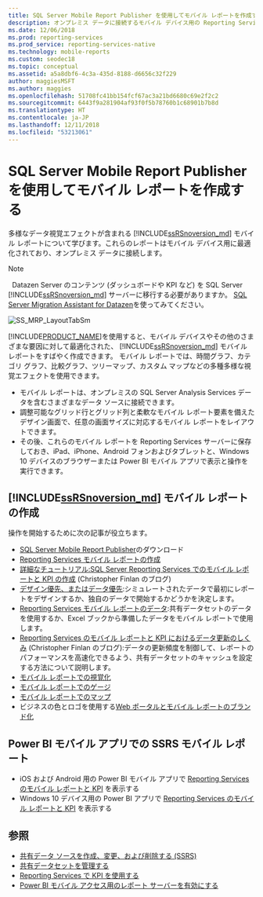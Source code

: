 ```yaml
---
title: SQL Server Mobile Report Publisher を使用してモバイル レポートを作成する | Microsoft Docs
description: オンプレミス データに接続するモバイル デバイス用の Reporting Services モバイル レポートについて説明します。これらレポートには多様なデータ視覚エフェクトが用意されています。
ms.date: 12/06/2018
ms.prod: reporting-services
ms.prod_service: reporting-services-native
ms.technology: mobile-reports
ms.custom: seodec18
ms.topic: conceptual
ms.assetid: a5a8dbf6-4c3a-435d-8188-d6656c32f229
author: maggiesMSFT
ms.author: maggies
ms.openlocfilehash: 51708fc41bb154fcf67ac3a21bd6680c69e2f2c2
ms.sourcegitcommit: 6443f9a281904af93f0f5b78760b1c68901b7b8d
ms.translationtype: HT
ms.contentlocale: ja-JP
ms.lasthandoff: 12/11/2018
ms.locfileid: "53213061"
---
```

# <a name="create-mobile-reports-with-sql-server-mobile-report-publisher"></a>SQL Server Mobile Report Publisher を使用してモバイル レポートを作成する
多様なデータ視覚エフェクトが含まれる [!INCLUDE[ssRSnoversion_md](../../includes/ssrsnoversion-md.md)] モバイル レポートについて学びます。これらのレポートはモバイル デバイス用に最適化されており、オンプレミス データに接続します。 

>[!NOTE]
>  Datazen Server のコンテンツ (ダッシュボードや KPI など) を SQL Server [!INCLUDE[ssRSnoversion_md](../../includes/ssrsnoversion-md.md)] サーバーに移行する必要がありますか。 [SQL Server Migration Assistant for Datazen](https://www.microsoft.com/download/details.aspx?id=53128)を使ってみてください。 
 
![SS_MRP_LayoutTabSm](../../reporting-services/media/ss-mrp-layouttabsm.png)  

[!INCLUDE[PRODUCT_NAME](../../includes/ss-mobilereptpub-long.md)]を使用すると、モバイル デバイスやその他のさまざまな要因に対して最適化された、 [!INCLUDE[ssRSnoversion_md](../../includes/ssrsnoversion-md.md)] モバイル レポートをすばやく作成できます。 モバイル レポートでは、時間グラフ、カテゴリ グラフ、比較グラフ、ツリーマップ、カスタム マップなどの多種多様な視覚エフェクトを使用できます。 

* モバイル レポートは、オンプレミスの SQL Server Analysis Services データを含むさまざまなデータ ソースに接続できます。 
* 調整可能なグリッド行とグリッド列と柔軟なモバイル レポート要素を備えたデザイン画面で、任意の画面サイズに対応するモバイル レポートをレイアウトできます。 
* その後、これらのモバイル レポートを Reporting Services サーバーに保存しておき、iPad、iPhone、Android フォンおよびタブレットと、Windows 10 デバイスのブラウザーまたは Power BI モバイル アプリで表示と操作を実行できます。
  
## <a name="create-includessrsnoversionmdincludesssrsnoversion-mdmd--mobile-reports"></a>[!INCLUDE[ssRSnoversion_md](../../includes/ssrsnoversion-md.md)]  モバイル レポートの作成  
  
操作を開始するために次の記事が役立ちます。
-   [SQL Server Mobile Report Publisher](https://go.microsoft.com/fwlink/?LinkID=733527)のダウンロード  
-  [Reporting Services モバイル レポートの作成](../../reporting-services/mobile-reports/create-a-reporting-services-mobile-report.md)  
-  [詳細なチュートリアル:SQL Server Reporting Services でのモバイル レポートと KPI の作成](https://christopherfinlan.com/2015/12/21/how-to-create-mobile-reports-and-kpis-in-sql-server-reporting-services-2016-an-end-to-end-walkthrough/) (Christopher Finlan のブログ)  
- [デザイン優先、またはデータ優先](../../reporting-services/mobile-reports/design-first-or-data-first-when-creating-in-reporting-services-mobile-reports.md):シミュレートされたデータで最初にレポートをデザインするか、独自のデータで開始するかどうかを決定します。  
- [Reporting Services モバイル レポートのデータ](../../reporting-services/mobile-reports/data-for-reporting-services-mobile-reports.md):共有データセットのデータを使用するか、Excel ブックから準備したデータをモバイル レポートで使用します。
- [Reporting Services のモバイル レポートと KPI におけるデータ更新のしくみ](https://christopherfinlan.com/2016/02/10/so-refreshinghow-data-refresh-works-with-mobile-reports-and-kpis-in-reporting-services/) (Christopher Finlan のブログ):データの更新頻度を制御して、レポートのパフォーマンスを高速化できるよう、共有データセットのキャッシュを設定する方法について説明します。
- [モバイル レポートでの視覚化](../../reporting-services/mobile-reports/add-visualizations-to-reporting-services-mobile-reports.md)
- [モバイル レポートでのゲージ](../../reporting-services/mobile-reports/add-gauges-to-mobile-reports-reporting-services.md)
- [モバイル レポートでのマップ](../../reporting-services/mobile-reports/maps-in-reporting-services-mobile-reports.md)
- ビジネスの色とロゴを使用する[Web ポータルとモバイル レポートのブランド化](../../reporting-services/branding-the-web-portal.md) 
  
## <a name="ssrs-mobile-reports-in-the-power-bi-mobile-apps"></a>Power BI モバイル アプリでの SSRS モバイル レポート

-  iOS および Android 用の Power BI モバイル アプリで [Reporting Services のモバイル レポートと KPI](https://powerbi.microsoft.com/documentation/powerbi-mobile-iphone-kpis-mobile-reports) を表示する
-  Windows 10 デバイス用の Power BI アプリで [Reporting Services のモバイル レポートと KPI](https://powerbi.microsoft.com/documentation/powerbi-mobile-win10-kpis-mobile-reports/) を表示する   

## <a name="see-also"></a>参照  
  
-   [共有データ ソースを作成、変更、および削除する (SSRS)](../../reporting-services/report-data/create-modify-and-delete-shared-data-sources-ssrs.md)  
-   [共有データセットを管理する](../../reporting-services/report-data/manage-shared-datasets.md)  
-  [Reporting Services で KPI を使用する](../../reporting-services/working-with-kpis-in-reporting-services.md)  
- [Power BI モバイル アクセス用のレポート サーバーを有効にする](../../reporting-services/report-server/enable-a-report-server-for-power-bi-mobile-access.md)  

  
  

